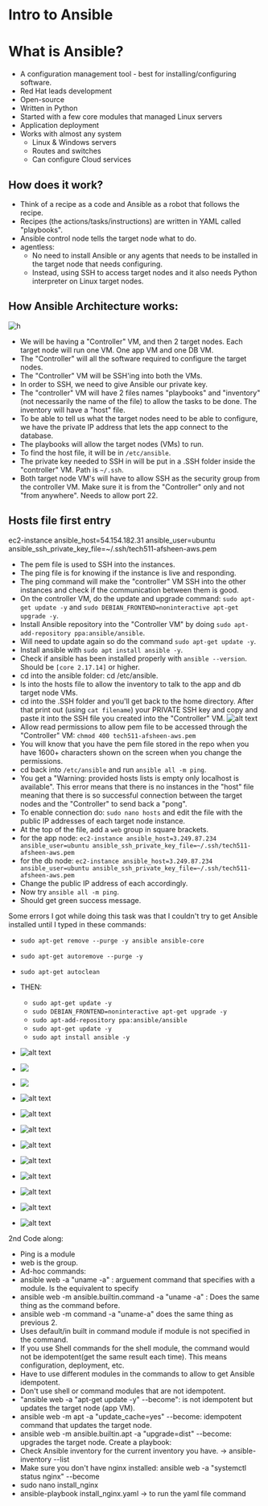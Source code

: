 # Intro to Ansible

# What is Ansible?

* A configuration management tool - best for installing/configuring software.
* Red Hat leads development
* Open-source
* Written in Python
* Started with a few core modules that managed Linux servers
* Application deployment
* Works with almost any system
  * Linux & Windows servers
  * Routes and switches
  * Can configure Cloud services
  
## How does it work?
* Think of a recipe as a code and Ansible as a robot that follows the recipe.
* Recipes (the actions/tasks/instructions) are written in YAML called "playbooks".
* Ansible control node tells the target node what to do.
* agentless:
  * No need to install Ansible or any agents that needs to be installed in the target node that needs configuring.
  * Instead, using SSH to access target nodes and it also needs Python interpreter on Linux target nodes.

## How Ansible Architecture works:
![h](image.png)
* We will be having a "Controller" VM, and then 2 target nodes. Each target node will run one VM. One app VM and one DB VM.
* The "Controller" will all the software required to configure the target nodes.
* The "Controller" VM will be SSH'ing into both the VMs.
* In order to SSH, we need to give Ansible our private key.
* The "controller" VM will have 2 files names "playbooks" and "inventory"(not necessarily the name of the file) to allow the tasks to be done. The inventory will have a "host" file.
* To be able to tell us what the target nodes need to be able to configure, we have the private IP address that lets the app connect to the database.
* The playbooks will allow the target nodes (VMs) to run.
* To find the host file, it will be in `/etc/ansible`.
* The private key needed to SSH in will be put in a .SSH folder inside the "controller" VM. Path is `~/.ssh`.
* Both target node VM's will have to allow SSH as the security group from the controller VM. Make sure it is from the "Controller" only and not "from anywhere". Needs to allow port 22.

## Hosts file first entry

ec2-instance ansible_host=54.154.182.31 ansible_user=ubuntu ansible_ssh_private_key_file=~/.ssh/tech511-afsheen-aws.pem


* The pem file is used to SSH into the instances.
* The ping file is for knowing if the instance is live and responding.
* The ping command will make the "controller" VM SSH into the other instances and check if the communication between them is good. 
* On the controller VM, do the update and upgrade command: `sudo apt-get update -y` and `sudo DEBIAN_FRONTEND=noninteractive apt-get upgrade -y`.
* Install Ansible repository into the "Controller VM" by doing `sudo apt-add-repository ppa:ansible/ansible`.
* Will need to update again so do the command `sudo apt-get update -y`.
* Install ansible with `sudo apt install ansible -y`.
* Check if ansible has been installed properly with `ansible --version`. Should be `[core 2.17.14]` or higher.
* cd into the ansible folder: cd /etc/ansible. 
* ls into the hosts file to allow the inventory to talk to the app and db target node VMs. 
* cd into the .SSH folder and you'll get back to the home directory. After that print out (using `cat filename`)  your PRIVATE SSH key and copy and paste it into the SSH file you created into the "Controller" VM.
![alt text](image-13.png)
* Allow read permissions to allow pem file to be accessed through the "Controller" VM:
  `chmod 400 tech511-afsheen-aws.pem`
* You will know that you have the pem file stored in the repo when you have 1600+ characters shown on the screen when you change the permissions.
* cd back into `/etc/ansible` and run `ansible all -m ping`.
* You get a "Warning: provided hosts lists is empty only localhost is available". This error means that there is no instances in the "host" file meaning that there is so successful connection between the target nodes and the "Controller" to send back a "pong".
* To enable connection do: `sudo nano hosts` and edit the file with the public IP addresses of each target node instance.
* At the top of the file, add a `web` group in square brackets.
* for the app node: `ec2-instance ansible_host=3.249.87.234 ansible_user=ubuntu ansible_ssh_private_key_file=~/.ssh/tech511-afsheen-aws.pem`
* for the db node: `ec2-instance ansible_host=3.249.87.234 ansible_user=ubuntu ansible_ssh_private_key_file=~/.ssh/tech511-afsheen-aws.pem`
* Change the public IP address of each accordingly.
* Now try `ansible all -m ping`.
* Should get green success message.


Some errors I got while doing this task was that I couldn't try to get Ansible installed until I typed in these commands: 
 * `sudo apt-get remove --purge -y ansible ansible-core`
 * `sudo apt-get autoremove --purge -y`
 * `sudo apt-get autoclean`
* THEN:
  * `sudo apt-get update -y`
  * `sudo DEBIAN_FRONTEND=noninteractive apt-get upgrade -y`
  * `sudo apt-add-repository ppa:ansible/ansible`
  * `sudo apt-get update -y`
  * `sudo apt install ansible -y`

* ![alt text](image-1.png)
* ![](image-2.png)
* ![](image-3.png)
* ![alt text](image-4.png)
* ![alt text](image-5.png)
* ![alt text](image-6.png)
* ![alt text](image-7.png)
* ![alt text](image-8.png)
* ![alt text](image-9.png)
* ![alt text](image-10.png)
* ![alt text](image-11.png)
* ![alt text](image-12.png)
  

2nd Code along: 
* Ping is a module
* web is the group.
* Ad-hoc commands: 
* ansible web -a "uname -a" : arguement command that specifies with a module. Is the equivalent to specify  
* ansible web -m ansible.builtin.command -a "uname -a" : Does the same thing as the command before.
* ansible web -m command -a "uname-a" does the same thing as previous 2. 
* Uses default/in built in command module if module is not specified in the command. 
* If you use Shell commands for the shell module, the command would not be idempotent(get the same result each time). This means configuration, deployment, etc.
*  Have to use different modules in the commands to allow to get Ansible idempotent. 
*  Don't use shell or command modules that are not idempotent. 
*  "ansible web -a "apt-get update -y" --become": is not idempotent but updates the target node (app VM).
*  ansible web -m apt -a "update_cache=yes" --become: idempotent command that updates the target node. 
*  ansible web -m ansible.builtin.apt -a "upgrade=dist" --become: upgrades the target node.
Create a playbook:
*  Check Ansible inventory for the current inventory you have. -> ansible-inventory --list
*  Make sure you don't have nginx installed: ansible web -a "systemctl status nginx" --become
* sudo nano install_nginx 
* ansible-playbook install_nginx.yaml -> to run the yaml file command
